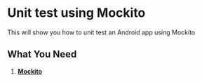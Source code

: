 # Unit test using Mockito
This will show you how to unit test an Android app using Mockito

## What You Need
1. [**Mockito**](https://github.com/mockito/mockito)
